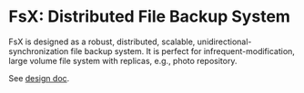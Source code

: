 # FsX: Distributed File Backup System

FsX is designed as a robust, distributed, scalable,
unidirectional-synchronization file backup system. It is perfect for
infrequent-modification, large volume file system with replicas, e.g., photo
repository.

See [design doc](https://docs.google.com/document/d/1-vd-L3mUN7eBw8BMWgZ2EKK_3_f8AhYswcmbW3V0Dzs/edit?usp=sharing).

